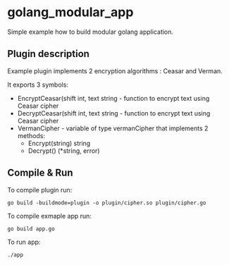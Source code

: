 # golang_modular_app

Simple example how to build modular golang application.

## Plugin description

Example plugin implements 2 encryption algorithms : Ceasar and Verman.

It exports 3 symbols:

- EncryptCeasar(shift int, text string  - function to encrypt text using Ceasar cipher
- DecryptCeasar(shift int, text string  - function to encrypt text using Ceasar cipher
- VermanCipher - variable of type vermanCipher that implements 2 methods:
    - Encrypt(string) string
    - Decrypt() (*string, error)

## Compile & Run

To compile plugin run:

```
go build -buildmode=plugin -o plugin/cipher.so plugin/cipher.go
```


To compile exmaple app run:

```
go build app.go
```

To run app:

```
./app
```